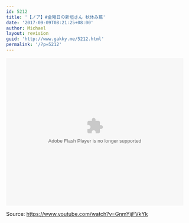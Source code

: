 ```yaml
---
id: 5212
title: '【ノア】#金曜日の新垣さん 秋休み篇'
date: '2017-09-09T08:21:25+08:00'
author: Michael
layout: revision
guid: 'http://www.gakky.me/5212.html'
permalink: '/?p=5212'
---
```


<embed align="middle" height="400" src="http://player.youku.com/player.php/sid/XMzAxNDEwNTAxMg==/v.swf" type="application/x-shockwave-flash" width="480"></embed>

Source: <https://www.youtube.com/watch?v=GnmYijFVkYk>